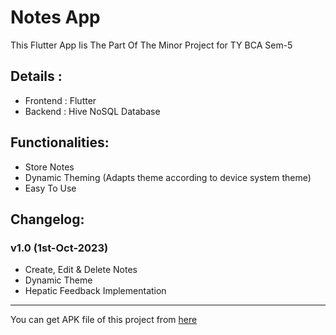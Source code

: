 # Notes App
This Flutter App Iis The Part Of The Minor Project for TY BCA Sem-5

## Details : 
- Frontend : Flutter
- Backend : Hive NoSQL Database

## Functionalities:
- Store Notes
- Dynamic Theming (Adapts theme according to device system theme)
- Easy To Use

## Changelog:
### **v1.0** (1st-Oct-2023)
- Create, Edit & Delete Notes
- Dynamic Theme
- Hepatic Feedback Implementation

---
You can get APK file of this project from [here](https://drive.google.com/drive/folders/1angRLNcoMvavEGFUuju3L5OlrRtOwMqM?usp=drive_link)
